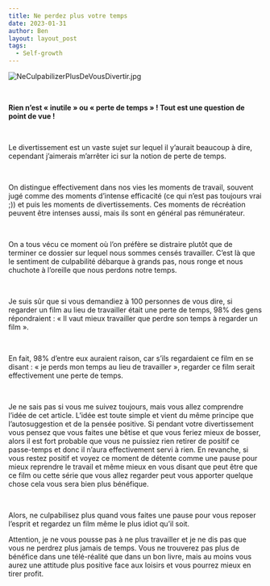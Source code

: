 ```yaml
---
title: Ne perdez plus votre temps
date: 2023-01-31
author: Ben
layout: layout_post
tags:
  - Self-growth
---
```


<p class="p3"><img src="{{ "assets/img/NeCulpabilizerPlusDeVousDivertir.jpg" | relative_url }}" alt="NeCulpabilizerPlusDeVousDivertir.jpg"></p>
<p class="p4"><br></p>
<p class="p5"><b>Rien n’est « inutile » ou « perte de temps » ! Tout est une question de point de vue !</b></p>
<p class="p4"><br></p>
<p class="p2">Le divertissement est un vaste sujet sur lequel il y’aurait beaucoup à dire, cependant j’aimerais m’arrêter ici sur la notion de perte de temps.</p>
<p class="p4"><br></p>
<p class="p2">On distingue effectivement dans nos vies les moments de travail, souvent jugé comme des moments d’intense efficacité (ce qui n’est pas toujours vrai ;)) et puis les moments de divertissements. Ces moments de récréation peuvent être intenses aussi, mais ils sont en général pas rémunérateur.</p>
<p class="p4"><br></p>
<p class="p2">On a tous vécu ce moment où l’on préfère se distraire plutôt que de terminer ce dossier sur lequel nous sommes censés travailler. C’est là que le sentiment de culpabilité débarque à grands pas, nous ronge et nous chuchote à l’oreille que nous perdons notre temps.</p>
<p class="p4"><br></p>
<p class="p2">Je suis sûr que si vous demandiez à 100 personnes de vous dire, si regarder un film au lieu de travailler était une perte de temps, 98% des gens répondraient : « Il vaut mieux travailler que perdre son temps à regarder un film ».</p>
<p class="p4"><br></p>
<p class="p2">En fait, 98% d’entre eux auraient raison, car s’ils regardaient ce film en se disant : « je perds mon temps au lieu de travailler », regarder ce film serait effectivement une perte de temps.</p>
<p class="p4"><br></p>
<p class="p2">Je ne sais pas si vous me suivez toujours, mais vous allez comprendre l’idée de cet article. L’idée est toute simple et vient du même principe que l’autosuggestion et de la pensée positive. Si pendant votre divertissement vous pensez que vous faites une bêtise et que vous feriez mieux de bosser, alors il est fort probable que vous ne puissiez rien retirer de positif ce passe-temps et donc il n’aura effectivement servi à rien. En revanche, si vous restez positif et voyez ce moment de détente comme une pause pour mieux reprendre le travail et même mieux en vous disant que peut être que ce film ou cette série que vous allez regarder peut vous apporter quelque chose cela vous sera bien plus bénéfique.</p>
<p class="p4"><br></p>
<p class="p2">Alors, ne culpabilisez plus quand vous faites une pause pour vous reposer l’esprit et regardez un film même le plus idiot qu’il soit.</p>
<p class="p2">Attention, je ne vous pousse pas à ne plus travailler et je ne dis pas que vous ne perdrez plus jamais de temps. Vous ne trouverez pas plus de bénéfice dans une télé-réalité que dans un bon livre, mais au moins vous aurez une attitude plus positive face aux loisirs et vous pourrez mieux en tirer profit.</p>


